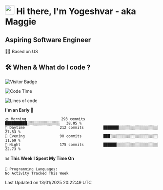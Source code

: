 <h1><img src="https://emojis.slackmojis.com/emojis/images/1531849430/4246/blob-sunglasses.gif?1531849430" width="30"/> Hi there, I'm Yogeshvar - aka Maggie</h1>

## Aspiring Software Engineer
🏂🏻  Based on US 

## 🛠 When & What do I code ?  

![Visitor Badge](https://visitor-badge.feriirawann.repl.co?username=yogeshvar&repo=yogeshvar&label=Visitors&style=plastic&color=%23457BFF&contentType=svg)

<!--START_SECTION:waka-->
![Code Time](http://img.shields.io/badge/Code%20Time-2%2C919%20hrs%2051%20mins-blue)

![Lines of code](https://img.shields.io/badge/From%20Hello%20World%20I%27ve%20Written-3.7%20million%20lines%20of%20code-blue)

**I'm an Early 🐤** 

```text
🌞 Morning                293 commits         ██████████░░░░░░░░░░░░░░░   38.05 % 
🌆 Daytime                212 commits         ███████░░░░░░░░░░░░░░░░░░   27.53 % 
🌃 Evening                90 commits          ███░░░░░░░░░░░░░░░░░░░░░░   11.69 % 
🌙 Night                  175 commits         ██████░░░░░░░░░░░░░░░░░░░   22.73 % 
```


📊 **This Week I Spent My Time On** 

```text
💬 Programming Languages: 
No Activity Tracked This Week
```


 Last Updated on 13/01/2025 20:22:49 UTC
<!--END_SECTION:waka-->
